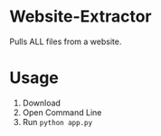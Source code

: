 # Website-Extractor
Pulls ALL files from a website.

# Usage

1. Download
2. Open Command Line
3. Run ```python app.py```
